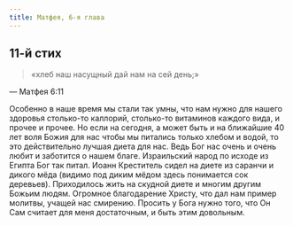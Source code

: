 ```yaml
---
title: Матфея, 6-я глава
---
```


## 11-й стих

> «хлеб наш насущный дай нам на сей день;»

— Матфея 6:11

Особенно в наше время мы стали так умны, что нам нужно для нашего здоровья
столько-то каллорий, столько-то витаминов каждого вида, и прочее и прочее.
Но если на сегодня, а может быть и на ближайшие 40 лет воля Божия для нас
чтобы мы питались только хлебом и водой, то это действительно лучшая диета
для нас. Ведь Бог нас очень и очень любит и заботится о нашем благе.
Израильский народ по исходе из Египта Бог так питал. Иоанн Креститель
сидел на диете из саранчи и дикого мёда (видимо под диким мёдом здесь
понимается сок деревьев). Приходилось жить на скудной диете и многим другим Божьим
людям. Огромное благодарение Христу, что дал нам пример молитвы, учащей нас смирению.
Просить у Бога нужно того, что Он Сам считает для меня достаточным, и быть этим довольным.
